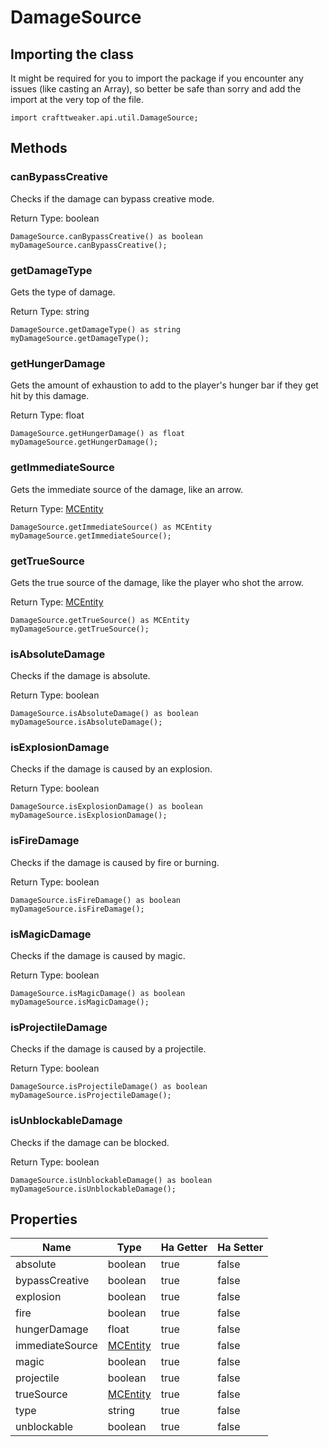 # DamageSource

## Importing the class

It might be required for you to import the package if you encounter any issues (like casting an Array), so better be safe than sorry and add the import at the very top of the file.
```zenscript
import crafttweaker.api.util.DamageSource;
```


## Methods

### canBypassCreative

Checks if the damage can bypass creative mode.

Return Type: boolean

```zenscript
DamageSource.canBypassCreative() as boolean
myDamageSource.canBypassCreative();
```

### getDamageType

Gets the type of damage.

Return Type: string

```zenscript
DamageSource.getDamageType() as string
myDamageSource.getDamageType();
```

### getHungerDamage

Gets the amount of exhaustion to add to the player's hunger bar if they get hit by this damage.

Return Type: float

```zenscript
DamageSource.getHungerDamage() as float
myDamageSource.getHungerDamage();
```

### getImmediateSource

Gets the immediate source of the damage, like an arrow.

Return Type: [MCEntity](/vanilla/api/entity/MCEntity)

```zenscript
DamageSource.getImmediateSource() as MCEntity
myDamageSource.getImmediateSource();
```

### getTrueSource

Gets the true source of the damage, like the player who shot the arrow.

Return Type: [MCEntity](/vanilla/api/entity/MCEntity)

```zenscript
DamageSource.getTrueSource() as MCEntity
myDamageSource.getTrueSource();
```

### isAbsoluteDamage

Checks if the damage is absolute.

Return Type: boolean

```zenscript
DamageSource.isAbsoluteDamage() as boolean
myDamageSource.isAbsoluteDamage();
```

### isExplosionDamage

Checks if the damage is caused by an explosion.

Return Type: boolean

```zenscript
DamageSource.isExplosionDamage() as boolean
myDamageSource.isExplosionDamage();
```

### isFireDamage

Checks if the damage is caused by fire or burning.

Return Type: boolean

```zenscript
DamageSource.isFireDamage() as boolean
myDamageSource.isFireDamage();
```

### isMagicDamage

Checks if the damage is caused by magic.

Return Type: boolean

```zenscript
DamageSource.isMagicDamage() as boolean
myDamageSource.isMagicDamage();
```

### isProjectileDamage

Checks if the damage is caused by a projectile.

Return Type: boolean

```zenscript
DamageSource.isProjectileDamage() as boolean
myDamageSource.isProjectileDamage();
```

### isUnblockableDamage

Checks if the damage can be blocked.

Return Type: boolean

```zenscript
DamageSource.isUnblockableDamage() as boolean
myDamageSource.isUnblockableDamage();
```


## Properties

| Name            | Type                                     | Ha Getter | Ha Setter |
| --------------- | ---------------------------------------- | --------- | --------- |
| absolute        | boolean                                  | true      | false     |
| bypassCreative  | boolean                                  | true      | false     |
| explosion       | boolean                                  | true      | false     |
| fire            | boolean                                  | true      | false     |
| hungerDamage    | float                                    | true      | false     |
| immediateSource | [MCEntity](/vanilla/api/entity/MCEntity) | true      | false     |
| magic           | boolean                                  | true      | false     |
| projectile      | boolean                                  | true      | false     |
| trueSource      | [MCEntity](/vanilla/api/entity/MCEntity) | true      | false     |
| type            | string                                   | true      | false     |
| unblockable     | boolean                                  | true      | false     |

